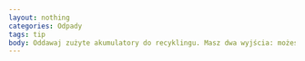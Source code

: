```yaml
---
layout: nothing
categories: Odpady
tags: tip
body: Oddawaj zużyte akumulatory do recyklingu. Masz dwa wyjścia: możesz zabrać akumulator do stacji obsługi lub sprawdzić, gdzie lokalne władze zalecają odnosić tego typu odpady.
---
```

